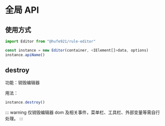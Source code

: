 # 全局 API

## 使用方式

```javascript
import Editor from "@hufe921/rule-editor"

const instance = new Editor(container, <IElement[]>data, options)
instance.apiName()
```

## destroy

功能：销毁编辑器

用法：

```javascript
instance.destroy()
```

::: warning
仅销毁编辑器 dom 及相关事件，菜单栏、工具栏、外部变量等需自行处理。
:::
